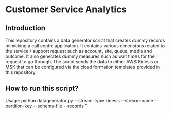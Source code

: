 # Customer Service Analytics

## Introduction

This repository contains a data generator script that creates dummy records mimicking a call centre application. It contains various dimensions related to the service / support request such as account, site, queue, media and outcome. It also generates dummy measures such as wait times for the request to go through. The script sends the data to either AWS Kinesis or MSK that can be configured via the cloud formation templates provided in this repository.

## How to run this script?

  Usage: python datagenerator.py 
                  --stream-type kinesis 
                  --stream-name <stream-name> 
                  --partition-key <partition-key> 
                  --schema-file <schema-file> 
                  --records <number-of-records>"
